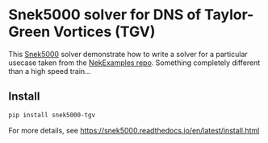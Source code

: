 # Snek5000 solver for DNS of Taylor-Green Vortices (TGV)

This [Snek5000] solver demonstrate how to write a solver for a particular usecase taken
from the [NekExamples repo]. Something completely different than a high speed train...

## Install

```bash
pip install snek5000-tgv
```

For more details, see https://snek5000.readthedocs.io/en/latest/install.html

[nekexamples repo]: https://github.com/Nek5000/NekExamples/tree/master/tgv
[snek5000]: https://github.com/snek5000/snek5000
